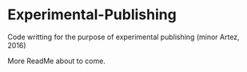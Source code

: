 # Experimental-Publishing
Code writting for the purpose of experimental publishing (minor Artez, 2016)

More ReadMe about to come.
